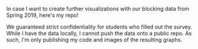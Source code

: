 In case I want to create further visualizations with our blocking data from Spring 2019, here's my repo!

We guaranteed strict confidentiality for students who filled out the survey. While I have the data locally, I cannot push the data onto a public repo. As such, I'm only publishing my code and images of the resulting graphs.
